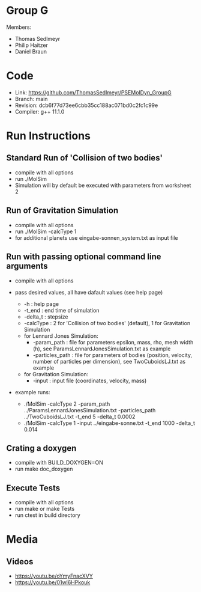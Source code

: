 # Group G #
Members:
* Thomas Sedlmeyr
* Philip Haitzer
* Daniel Braun

# Code #
* Link:     https://github.com/ThomasSedlmeyr/PSEMolDyn_GroupG
* Branch:   main
* Revision: dcb6f77d73ee6cbb35cc188ac071bd0c2fc1c99e 
* Compiler: g++ 11.1.0

# Run Instructions #
## Standard Run of 'Collision of two bodies' ##
* compile with all options
* run ./MolSim
* Simulation will by default be executed with parameters from worksheet 2

## Run of Gravitation Simulation ##
* compile with all options
* run ./MolSim -calcType 1
* for additional planets use eingabe-sonnen_system.txt as input file

## Run with passing optional command line arguments ##
* compile with all options
* pass desired values, all have dafault values (see help page)
  * -h : help page
  * -t_end : end time of simulation
  * -delta_t : stepsize
  * -calcType : 2 for 'Collision of two bodies' (default), 1 for Gravitation Simulation
  * for Lennard Jones Simulation:
    * -param_path : file for parameters epsilon, mass, rho, mesh width (h), see ParamsLennardJonesSimulation.txt as example
    * -particles_path : file for parameters of bodies (position, velocity, number of particles per dimension), see TwoCuboidsLJ.txt as example
  * for Gravitation Simulation:
    * -input : input file (coordinates, velocity, mass)

* example runs:
  * ./MolSim -calcType 2 -param_path ../ParamsLennardJonesSimulation.txt -particles_path ../TwoCuboidsLJ.txt -t_end 5 -delta_t 0.0002
  * ./MolSim -calcType 1 -input ../eingabe-sonne.txt -t_end 1000 -delta_t 0.014

## Crating a doxygen ##
* compile with BUILD_DOXYGEN=ON
* run make doc_doxygen

## Execute Tests ##
* compile with all options
* run make or make Tests
* run ctest in build directory

# Media #
## Videos ##
* https://youtu.be/oYmyFnacXVY
* https://youtu.be/01wl6HPkouk
